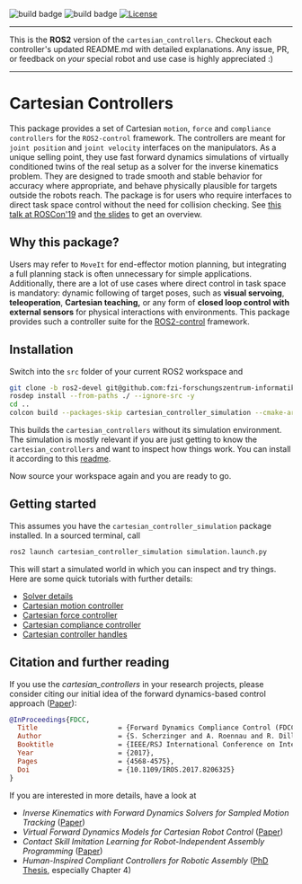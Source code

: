 ![build badge](https://github.com/fzi-forschungszentrum-informatik/cartesian_controllers/actions/workflows/industrial_ci_foxy_action.yml/badge.svg)
![build badge](https://github.com/fzi-forschungszentrum-informatik/cartesian_controllers/actions/workflows/industrial_ci_galactic_action.yml/badge.svg)
[![License](https://img.shields.io/badge/License-BSD_3--Clause-blue.svg)](https://opensource.org/licenses/BSD-3-Clause)

---

This is the **ROS2** version of the `cartesian_controllers`.
Checkout each controller's updated README.md with detailed explanations.
Any issue, PR, or feedback on *your* special robot and use case is highly appreciated :)

---

# Cartesian Controllers
This package provides a set of Cartesian `motion`, `force` and `compliance controllers` for the `ROS2-control` framework.
The controllers are meant for `joint position` and `joint velocity` interfaces on the manipulators.
As a unique selling point, they use fast forward dynamics simulations of
virtually conditioned twins of the real setup as a solver for the inverse kinematics problem.
They are designed to trade smooth and stable behavior for accuracy where
appropriate, and behave physically plausible for targets outside the robots reach.
The package is for users who require interfaces to direct task space control
without the need for collision checking.
See [this talk at ROSCon'19](https://vimeo.com/378682968) and [the
slides](https://roscon.ros.org/2019/talks/roscon2019_cartesiancontrollers.pdf)
to get an overview.

## Why this package?
Users may refer to `MoveIt` for end-effector motion planning, but 
integrating a full planning stack is often unnecessary for simple applications.
Additionally, there are a lot of use cases where direct control in task space is mandatory:
dynamic following of target poses, such as **visual servoing**, **teleoperation**, **Cartesian teaching,** or
any form of **closed loop control with external sensors** for physical interactions with environments.
This package provides such a controller suite for the [ROS2-control](https://control.ros.org/master/index.html) framework.

## Installation
Switch into the `src` folder of your current ROS2 workspace and
```bash
git clone -b ros2-devel git@github.com:fzi-forschungszentrum-informatik/cartesian_controllers.git
rosdep install --from-paths ./ --ignore-src -y
cd ..
colcon build --packages-skip cartesian_controller_simulation --cmake-args -DCMAKE_BUILD_TYPE=Release
```
This builds the `cartesian_controllers` without its simulation environment.
The simulation is mostly relevant if you are just getting to know the `cartesian_controllers` and want to inspect how things work.
You can install it according to this [readme](cartesian_controller_simulation/README.md).

Now source your workspace again and you are ready to go.

## Getting started
This assumes you have the `cartesian_controller_simulation` package installed.
In a sourced terminal, call
```bash
ros2 launch cartesian_controller_simulation simulation.launch.py
```

This will start a simulated world in which you can inspect
and try things. Here are some quick tutorials with further details:
- [Solver details](resources/doc/Solver_details.md)
- [Cartesian motion controller](cartesian_motion_controller/README.md)
- [Cartesian force controller](cartesian_force_controller/README.md)
- [Cartesian compliance controller](cartesian_compliance_controller/README.md)
- [Cartesian controller handles](cartesian_controller_handles/README.md)

## Citation and further reading
If you use the *cartesian_controllers* in your research projects, please
consider citing our initial idea of the forward dynamics-based control
approach ([Paper](https://ieeexplore.ieee.org/document/8206325)):
```bibtex
@InProceedings{FDCC,
  Title                    = {Forward Dynamics Compliance Control (FDCC): A new approach to cartesian compliance for robotic manipulators},
  Author                   = {S. Scherzinger and A. Roennau and R. Dillmann},
  Booktitle                = {IEEE/RSJ International Conference on Intelligent Robots and Systems (IROS)},
  Year                     = {2017},
  Pages                    = {4568-4575},
  Doi                      = {10.1109/IROS.2017.8206325}
}

```

If you are interested in more details, have a look at
- *Inverse Kinematics with Forward Dynamics Solvers for Sampled Motion Tracking* ([Paper](https://arxiv.org/pdf/1908.06252.pdf))
- *Virtual Forward Dynamics Models for Cartesian Robot Control* ([Paper](https://arxiv.org/pdf/2009.11888.pdf))
- *Contact Skill Imitation Learning for Robot-Independent Assembly Programming* ([Paper](https://arxiv.org/pdf/1908.06272.pdf))
- *Human-Inspired Compliant Controllers for Robotic Assembly* ([PhD Thesis](https://publikationen.bibliothek.kit.edu/1000139834), especially Chapter 4)

